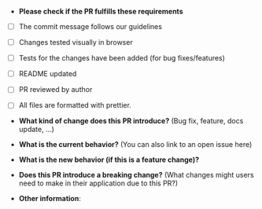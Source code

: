 * **Please check if the PR fulfills these requirements**



- [ ] The commit message follows our guidelines

- [ ] Changes tested visually in browser

- [ ] Tests for the changes have been added (for bug fixes/features)

- [ ] README updated

- [ ] PR reviewed by author

- [ ] All files are formatted with prettier.




* **What kind of change does this PR introduce?** (Bug fix, feature, docs update, ...)





* **What is the current behavior?** (You can also link to an open issue here)





* **What is the new behavior (if this is a feature change)?**





* **Does this PR introduce a breaking change?** (What changes might users need to make in their application due to this PR?)





* **Other information**: